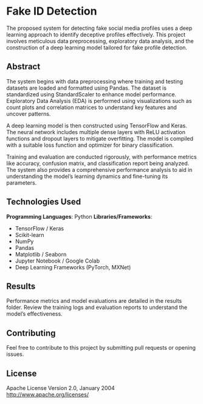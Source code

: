 # Fake ID Detection

The proposed system for detecting fake social media profiles uses a deep learning approach to identify deceptive profiles effectively. This project involves meticulous data preprocessing, exploratory data analysis, and the construction of a deep learning model tailored for fake profile detection.

## Abstract

The system begins with data preprocessing where training and testing datasets are loaded and formatted using Pandas. The dataset is standardized using StandardScaler to enhance model performance. Exploratory Data Analysis (EDA) is performed using visualizations such as count plots and correlation matrices to understand key features and uncover patterns.

A deep learning model is then constructed using TensorFlow and Keras. The neural network includes multiple dense layers with ReLU activation functions and dropout layers to mitigate overfitting. The model is compiled with a suitable loss function and optimizer for binary classification.

Training and evaluation are conducted rigorously, with performance metrics like accuracy, confusion matrix, and classification report being analyzed. The system also provides a comprehensive performance analysis to aid in understanding the model’s learning dynamics and fine-tuning its parameters.

## Technologies Used

**Programming Languages**: Python
**Libraries/Frameworks**:
  - TensorFlow / Keras
  - Scikit-learn
  - NumPy
  - Pandas
  - Matplotlib / Seaborn
  - Jupyter Notebook / Google Colab
  - Deep Learning Frameworks (PyTorch, MXNet)

## Results
Performance metrics and model evaluations are detailed in the results folder. Review the training logs and evaluation reports to understand the model’s effectiveness.

## Contributing
Feel free to contribute to this project by submitting pull requests or opening issues.

## License
Apache License
                           Version 2.0, January 2004
                        http://www.apache.org/licenses/
